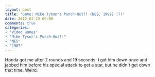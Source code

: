 ```yaml
---
layout: post
title: "Game: Mike Tyson's Punch-Out!! (NES, 1987) (7)"
date: 2012-02-20 00:00
comments: true
categories:
- "Video Games"
- "Mike Tyson's Punch-Out!!"
- "NES"
- "1987"
---
```


Honda got me after 2 rounds and 19 seconds. I got him down once
and jabbed him before his special attack to get a star, but he
didn't get down that time. Weird.    
